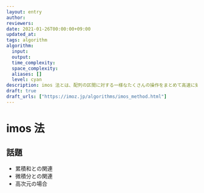 ```yaml
---
layout: entry
author:
reviewers:
date: 2021-01-26T00:00:00+09:00
updated_at:
tags: algorithm
algorithm:
  input:
  output:
  time_complexity:
  space_complexity:
  aliases: []
  level: cyan
description: imos 法とは、配列の区間に対する一様なたくさんの操作をまとめて高速に処理するための手法のひとつ。先に操作の結果として起こる差分だけを書き込んでおき、後からまとめて累積和をとることにより操作を全体に作用させる。
draft: true
draft_urls: ["https://imoz.jp/algorithms/imos_method.html"]
---
```


# imos 法

## 話題

-   累積和との関連
-   微積分との関連
-   高次元の場合
